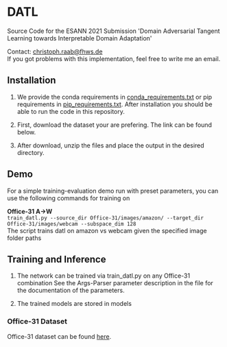 # DATL
Source Code for the ESANN 2021 Submission 'Domain Adversarial Tangent Learning towards Interpretable Domain Adaptation'

Contact: christoph.raab@fhws.de <br>
If you got problems with this implementation, feel free to write me an email.

## Installation
1. We provide the conda requirements in [conda_requirements.txt](https://github.com/ChristophRaab/DATL/blob/main/conda_requirements.txt) or pip requirements in [pip_requirements.txt](https://github.com/ChristophRaab/DATL/blob/main/pip_requirements.txt). After installation you should be able to run the code in this repository.

2. First, download the dataset your are prefering. The link can be found below.
3. After download, unzip the files and place the output in the desired directory.

## Demo
For a simple training-evaluation demo run with preset parameters, you can use the following commands for training on

**Office-31 A->W**<br>
`train_datl.py --source_dir Office-31/images/amazon/ --target_dir Office-31/images/webcam --subspace_dim 128`<br>
The script trains datl on amazon vs webcam given the specified image folder paths

## Training and Inference
1. The network can be trained via train_datl.py on any Office-31 combination
   See the Args-Parser parameter description in the file for the documentation of the parameters.

2. The trained models are stored in models


### Office-31 Dataset
Office-31 dataset can be found [here](https://drive.google.com/file/d/11nywfWdfdBi92Lr3y4ga2Cu4_-FpWKUC/view?usp=sharing).
